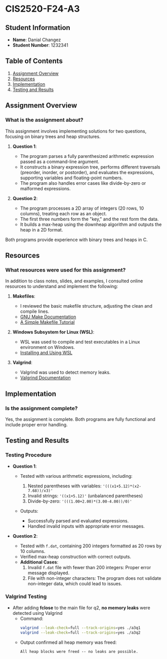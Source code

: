 # CIS2520-F24-A3

## **Student Information**
- **Name**: Danial Changez
- **Student Number**: 1232341


## **Table of Contents**
1. [Assignment Overview](#assignment-overview)
2. [Resources](#resources)
3. [Implementation](#implementation)
4. [Testing and Results](#testing-and-results)


## **Assignment Overview**
### **What is the assignment about?**
This assignment involves implementing solutions for two questions, focusing on binary trees and heap structures.

1. **Question 1**:
   - The program parses a fully parenthesized arithmetic expression passed as a command-line argument.
   - It constructs a binary expression tree, performs different traversals (preorder, inorder, or postorder), and evaluates the expressions, supporting variables and floating-point numbers.
   - The program also handles error cases like divide-by-zero or malformed expressions.

2. **Question 2**:
   - The program processes a 2D array of integers (20 rows, 10 columns), treating each row as an object.
   - The first three numbers form the "key," and the rest form the data.
   - It builds a max-heap using the downheap algorithm and outputs the heap in a 2D format.

Both programs provide experience with binary trees and heaps in C.


## **Resources**
### **What resources were used for this assignment?**
In addition to class notes, slides, and examples, I consulted online resources to understand and implement the following:

1. **Makefiles**:
   - I reviewed the basic makefile structure, adjusting the clean and compile lines.
   - [GNU Make Documentation](https://www.gnu.org/software/make/manual/make.html)
   - [A Simple Makefile Tutorial](https://www.cs.colby.edu/maxwell/courses/tutorials/maketutor/)

2. **Windows Subsystem for Linux (WSL)**:
   - WSL was used to compile and test executables in a Linux environment on Windows.
   - [Installing and Using WSL](https://learn.microsoft.com/en-us/windows/wsl/install)

3. **Valgrind**:
   - Valgrind was used to detect memory leaks.
   - [Valgrind Documentation](https://valgrind.org/docs/manual/quick-start.html)


## **Implementation**
### **Is the assignment complete?**
Yes, the assignment is complete. Both programs are fully functional and include proper error handling.


## **Testing and Results**
### **Testing Procedure**
- **Question 1**:
  - Tested with various arithmetic expressions, including:
    1. Nested parentheses with variables: `'(((x1+5.12)*(x2-7.68))/x3)'`
    2. Invalid strings: `'((x1+5.12)'` (unbalanced parentheses)
    3. Divide-by-zero: `'(((1.00+2.00)*(3.00-4.00))/0)'`

  - Outputs:
    - Successfully parsed and evaluated expressions.
    - Handled invalid inputs with appropriate error messages.

- **Question 2**:
  - Tested with `f.dat`, containing 200 integers formatted as 20 rows by 10 columns.
  - Verified max-heap construction with correct outputs.
  - **Additional Cases**:
    1. Invalid `f.dat` file with fewer than 200 integers: Proper error message displayed.
    2. File with non-integer characters: The program does not validate non-integer data, which could lead to issues.


### **Valgrind Testing**
- After adding **fclose** to the main file for q2, **no memory leaks** were detected using Valgrind
  - Command: 
    ```bash
    valgrind --leak-check=full --track-origins=yes ./a3q1
    valgrind --leak-check=full --track-origins=yes ./a3q2
    ```
  - Output confirmed all heap memory was freed:
    ```
    All heap blocks were freed -- no leaks are possible.
    ```
    
